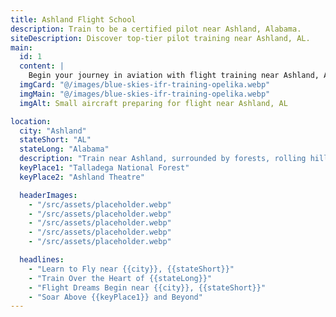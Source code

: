 ```yaml
---
title: Ashland Flight School
description: Train to be a certified pilot near Ashland, Alabama.
siteDescription: Discover top-tier pilot training near Ashland, AL.
main:
  id: 1
  content: |
    Begin your journey in aviation with flight training near Ashland, Alabama. A small-town atmosphere and clear skies provide the perfect setting.
  imgCard: "@/images/blue-skies-ifr-training-opelika.webp"
  imgMain: "@/images/blue-skies-ifr-training-opelika.webp"
  imgAlt: Small aircraft preparing for flight near Ashland, AL

location:
  city: "Ashland"
  stateShort: "AL"
  stateLong: "Alabama"
  description: "Train near Ashland, surrounded by forests, rolling hills, and community spirit."
  keyPlace1: "Talladega National Forest"
  keyPlace2: "Ashland Theatre"

  headerImages:
    - "/src/assets/placeholder.webp"
    - "/src/assets/placeholder.webp"
    - "/src/assets/placeholder.webp"
    - "/src/assets/placeholder.webp"
    - "/src/assets/placeholder.webp"

  headlines:
    - "Learn to Fly near {{city}}, {{stateShort}}"
    - "Train Over the Heart of {{stateLong}}"
    - "Flight Dreams Begin near {{city}}, {{stateShort}}"
    - "Soar Above {{keyPlace1}} and Beyond"
---
```

